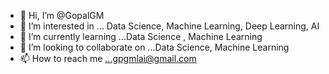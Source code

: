 - 👋 Hi, I’m @GopalGM
- 👀 I’m interested in ...  Data Science, Machine Learning, Deep Learning, AI
- 🌱 I’m currently learning ...Data Science , Machine Learning
- 💞️ I’m looking to collaborate on ...Data Science, Machine Learning
- 📫 How to reach me ...gpgmlai@gmail.com

<!---
GopalGM/GopalGM is a ✨ special ✨ repository because its `README.md` (this file) appears on your GitHub profile.
You can click the Preview link to take a look at your changes.
--->
